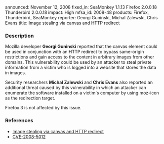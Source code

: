 announced: November 12, 2008
fixed_in: SeaMonkey 1.1.13
          Firefox 2.0.0.18
          Thunderbird 2.0.0.18
impact: High
mfsa_id: 2008-48
products: Firefox, Thunderbird, SeaMonkey
reporter: Georgi Guninski, Michal Zalewski, Chris Evans
title: Image stealing via canvas and HTTP redirect

<h3>Description</h3>

<p>Mozilla developer <strong>Georgi Guninski</strong> reported that
the canvas element could be used in conjunction with an HTTP redirect
to bypass same-origin restrictions and gain access to the content in
arbitrary images from other domains.  This vulnerability could be used
by an attacker to steal private information from a victim who is
logged into a website that stores the data in images.</p>

<p>Security researchers <strong>Michal Zalewski</strong>
and <strong>Chris Evans</strong> also reported an additional threat
caused by this vulnerability in which an attacker can enumerate the
software installed on a victim's computer by using moz-icon as the
redirection target.</p>

<p class="note">Firefox 3 is not affected by this issue.</p>

<h3>References</h3>

<ul>
  <li><a href="https://bugzilla.mozilla.org/buglist.cgi?bug_id=451619,355126">Image stealing via canvas and HTTP redirect</a></li>
  <li><a class="ex-ref" href="http://cve.mitre.org/cgi-bin/cvename.cgi?name=CVE-2008-5012">CVE-2008-5012</a></li>
</ul>



